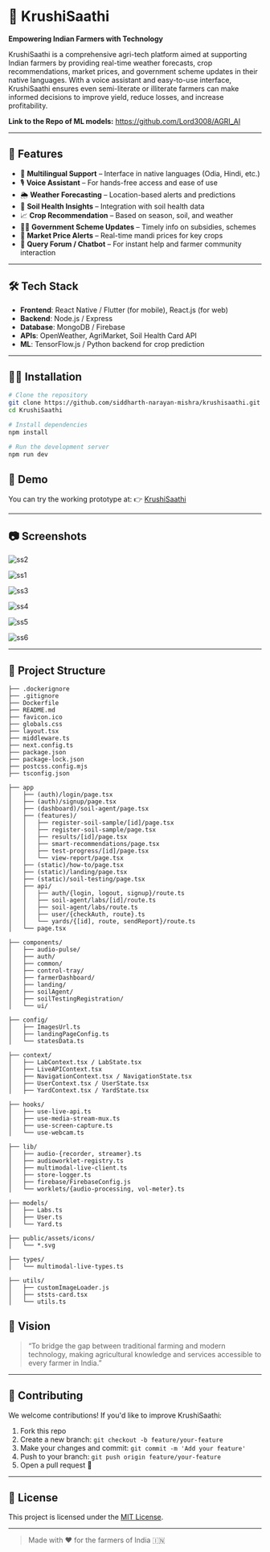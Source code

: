 # 🌾 KrushiSaathi

**Empowering Indian Farmers with Technology**

KrushiSaathi is a comprehensive agri-tech platform aimed at supporting Indian farmers by providing real-time weather forecasts, crop recommendations, market prices, and government scheme updates in their native languages. With a voice assistant and easy-to-use interface, KrushiSaathi ensures even semi-literate or illiterate farmers can make informed decisions to improve yield, reduce losses, and increase profitability.

 **Link to the Repo of ML models:** https://github.com/Lord3008/AGRI_AI 

---

## 🚀 Features

- 📱 **Multilingual Support** – Interface in native languages (Odia, Hindi, etc.)
- 🎙️ **Voice Assistant** – For hands-free access and ease of use
- 🌦️ **Weather Forecasting** – Location-based alerts and predictions
- 🧪 **Soil Health Insights** – Integration with soil health data
- 📈 **Crop Recommendation** – Based on season, soil, and weather
- 🧑‍🌾 **Government Scheme Updates** – Timely info on subsidies, schemes
- 🛒 **Market Price Alerts** – Real-time mandi prices for key crops
- 💬 **Query Forum / Chatbot** – For instant help and farmer community interaction

---

## 🛠️ Tech Stack

- **Frontend**: React Native / Flutter (for mobile), React.js (for web)
- **Backend**: Node.js / Express
- **Database**: MongoDB / Firebase
- **APIs**: OpenWeather, AgriMarket, Soil Health Card API
- **ML**: TensorFlow.js / Python backend for crop prediction

---

## 🧑‍💻 Installation

```bash
# Clone the repository
git clone https://github.com/siddharth-narayan-mishra/krushisaathi.git
cd KrushiSaathi

# Install dependencies
npm install

# Run the development server
npm run dev
```

## 🧪 Demo

You can try the working prototype at:
👉 [KrushiSaathi](https://krushisaathi-891779892886.us-central1.run.app/)

---
## 📷 Screenshots

![ss2](https://github.com/user-attachments/assets/f046f419-b38a-40bf-86a2-aa47443a8e71)

![ss1](https://github.com/user-attachments/assets/c18a3a0e-4166-411a-9f50-9db33287d372)

![ss3](https://github.com/user-attachments/assets/fa2f74e5-fa72-45a3-97a8-d3241bb78106)

![ss4](https://github.com/user-attachments/assets/3f776c9e-7eec-4e52-aeba-5026a46e0e2a)

![ss5](https://github.com/user-attachments/assets/ee9698ab-8b4d-44ba-91d9-dc266c5c0ae4)

![ss6](https://github.com/user-attachments/assets/60fc65c5-9aaa-4c64-b6b1-7d7954f52892)

---

## 📄 Project Structure

```
├── .dockerignore
├── .gitignore
├── Dockerfile
├── README.md
├── favicon.ico
├── globals.css
├── layout.tsx
├── middleware.ts
├── next.config.ts
├── package.json
├── package-lock.json
├── postcss.config.mjs
├── tsconfig.json

├── app
│   ├── (auth)/login/page.tsx
│   ├── (auth)/signup/page.tsx
│   ├── (dashboard)/soil-agent/page.tsx
│   ├── (features)/
│   │   ├── register-soil-sample/[id]/page.tsx
│   │   ├── register-soil-sample/page.tsx
│   │   ├── results/[id]/page.tsx
│   │   ├── smart-recommendations/page.tsx
│   │   ├── test-progress/[id]/page.tsx
│   │   └── view-report/page.tsx
│   ├── (static)/how-to/page.tsx
│   ├── (static)/landing/page.tsx
│   ├── (static)/soil-testing/page.tsx
│   ├── api/
│   │   ├── auth/{login, logout, signup}/route.ts
│   │   ├── soil-agent/labs/[id]/route.ts
│   │   ├── soil-agent/labs/route.ts
│   │   ├── user/{checkAuth, route}.ts
│   │   └── yards/{[id], route, sendReport}/route.ts
│   └── page.tsx

├── components/
│   ├── audio-pulse/
│   ├── auth/
│   ├── common/
│   ├── control-tray/
│   ├── farmerDashboard/
│   ├── landing/
│   ├── soilAgent/
│   ├── soilTestingRegistration/
│   └── ui/

├── config/
│   ├── ImagesUrl.ts
│   ├── landingPageConfig.ts
│   └── statesData.ts

├── context/
│   ├── LabContext.tsx / LabState.tsx
│   ├── LiveAPIContext.tsx
│   ├── NavigationContext.tsx / NavigationState.tsx
│   ├── UserContext.tsx / UserState.tsx
│   ├── YardContext.tsx / YardState.tsx

├── hooks/
│   ├── use-live-api.ts
│   ├── use-media-stream-mux.ts
│   ├── use-screen-capture.ts
│   └── use-webcam.ts

├── lib/
│   ├── audio-{recorder, streamer}.ts
│   ├── audioworklet-registry.ts
│   ├── multimodal-live-client.ts
│   ├── store-logger.ts
│   ├── firebase/FirebaseConfig.js
│   └── worklets/{audio-processing, vol-meter}.ts

├── models/
│   ├── Labs.ts
│   ├── User.ts
│   └── Yard.ts

├── public/assets/icons/
│   └── *.svg

├── types/
│   └── multimodal-live-types.ts

├── utils/
│   ├── customImageLoader.js
│   ├── ststs-card.tsx
│   └── utils.ts
```

## 🌱 Vision

> “To bridge the gap between traditional farming and modern technology, making agricultural knowledge and services accessible to every farmer in India.”

---

## 🤝 Contributing

We welcome contributions! If you'd like to improve KrushiSaathi:

1. Fork this repo
2. Create a new branch: `git checkout -b feature/your-feature`
3. Make your changes and commit: `git commit -m 'Add your feature'`
4. Push to your branch: `git push origin feature/your-feature`
5. Open a pull request 🙌


---

## 📜 License

This project is licensed under the [MIT License](LICENSE).

---

> Made with ❤️ for the farmers of India 🇮🇳

